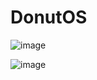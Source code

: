# DonutOS

![image](https://user-images.githubusercontent.com/76439683/152690623-b7aafb86-fce5-4a46-a5b9-13778b725375.png)

![image](https://user-images.githubusercontent.com/76439683/152691599-77dac49f-d2d7-46b6-abf7-c5d2d26ed192.png)
